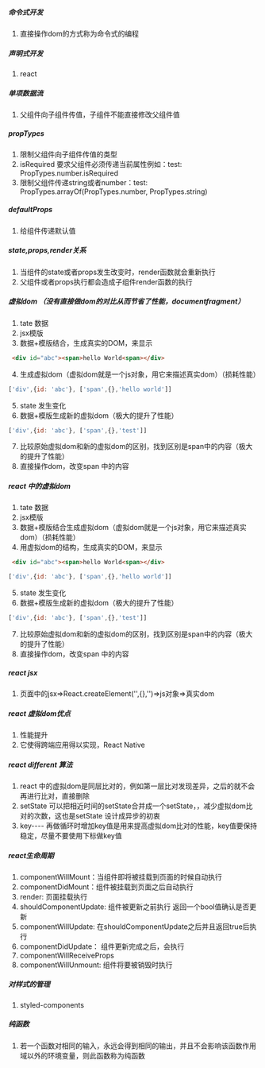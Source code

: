 ##### 命令式开发
1. 直接操作dom的方式称为命令式的编程
##### 声明式开发
1. react
##### 单项数据流
1. 父组件向子组件传值，子组件不能直接修改父组件值
##### propTypes
1. 限制父组件向子组件传值的类型
2. isRequired 要求父组件必须传递当前属性例如：test: PropTypes.number.isRequired
3. 限制父组件传递string或者number：test: PropTypes.arrayOf(PropTypes.number, PropTypes.string)
##### defaultProps
1. 给组件传递默认值
##### state,props,render关系
1. 当组件的state或者props发生改变时，render函数就会重新执行
2. 父组件或者props执行都会造成子组件render函数的执行
##### 虚拟dom （没有直接做dom的对比从而节省了性能，documentfragment）
1. tate 数据
2. jsx模版
3. 数据+模版结合，生成真实的DOM，来显示
 ```html
  <div id="abc"><span>hello World<span></div>
 ```
4. 生成虚拟dom（虚拟dom就是一个js对象，用它来描述真实dom）（损耗性能）
```javascript
['div',{id: 'abc'}, ['span',{},'hello world']]
```
5. state 发生变化
6. 数据+模版生成新的虚拟dom（极大的提升了性能）
```javascript
['div',{id: 'abc'}, ['span',{},'test']]
```
7. 比较原始虚拟dom和新的虚拟dom的区别，找到区别是span中的内容（极大的提升了性能）
8. 直接操作dom，改变span 中的内容

##### react 中的虚拟dom
1. tate 数据
2. jsx模版
4. 数据+模版结合生成虚拟dom（虚拟dom就是一个js对象，用它来描述真实dom）（损耗性能）
3. 用虚拟dom的结构，生成真实的DOM，来显示
 ```html
  <div id="abc"><span>hello World<span></div>
 ```
```javascript
['div',{id: 'abc'}, ['span',{},'hello world']]
```
5. state 发生变化
6. 数据+模版生成新的虚拟dom（极大的提升了性能）
```javascript
['div',{id: 'abc'}, ['span',{},'test']]
```
7. 比较原始虚拟dom和新的虚拟dom的区别，找到区别是span中的内容（极大的提升了性能）
8. 直接操作dom，改变span 中的内容
##### react jsx
1. 页面中的jsx=>React.createElement('',{},'')=>js对象=>真实dom
##### react 虚拟dom优点
1. 性能提升
2. 它使得跨端应用得以实现，React Native
##### react different 算法
1. react 中的虚拟dom是同层比对的，例如第一层比对发现差异，之后的就不会再进行比对，直接删除
2. setState 可以把相近时间的setState合并成一个setState，，减少虚拟dom比对的次数，这也是setState 设计成异步的初衷
3. key---- 再做循环时增加key值是用来提高虚拟dom比对的性能，key值要保持稳定，尽量不要使用下标做key值
##### react生命周期
1. componentWillMount：当组件即将被挂载到页面的时候自动执行
2. componentDidMount：组件被挂载到页面之后自动执行
3. render: 页面挂载执行
4. shouldComponentUpdate: 组件被更新之前执行 返回一个bool值确认是否更新
5. componentWillUpdate: 在shouldComponentUpdate之后并且返回true后执行
6. componentDidUpdate： 组件更新完成之后，会执行
7. componentWillReceiveProps
8. componentWillUnmount: 组件将要被销毁时执行
##### 对样式的管理
1. styled-components
##### 纯函数
1. 若一个函数对相同的输入，永远会得到相同的输出，并且不会影响该函数作用域以外的环境变量，则此函数称为纯函数